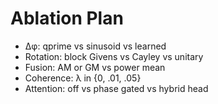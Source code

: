 # Ablation Plan
- Δφ: qprime vs sinusoid vs learned
- Rotation: block Givens vs Cayley vs unitary
- Fusion: AM or GM vs power mean
- Coherence: λ in {0, .01, .05}
- Attention: off vs phase gated vs hybrid head
